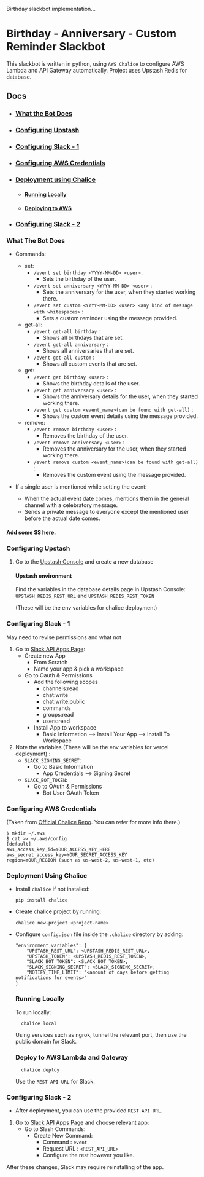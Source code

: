 Birthday slackbot implementation...
# Birthday - Anniversary - Custom Reminder Slackbot
This slackbot is written in python, using `AWS Chalice` to configure AWS Lambda and API Gateway automatically. Project uses Upstash Redis for database.

## Docs
- ### [What the Bot Does](#what-this-bot-does)
- ### [Configuring Upstash](#configure-upstash)
- ### [Configuring Slack - 1](#configure-slack-bot-1)
- ### [Configuring AWS Credentials](#configure-aws-credentials)
- ### [Deployment using Chalice](#deploy-on-chalice)
    - #### [Running Locally](#run-locally)
    - #### [Deploying to AWS](#deploy-to-aws)
- ### [Configuring Slack - 2](#configure-slack-bot-2)


### What The Bot Does
<a id="what-this-bot-does"></a>
<!-- You can set birthdays, anniversaries and custom events to be automatically reminded of them. Threshold value can be configured so that an approaching event can be reminded before the actual date comes.
After setting the events, serverless functions run periodically to see whether there are events approaching. -->

* Commands:
    * set:
        * `/event set birthday <YYYY-MM-DD> <user>` :
            * Sets the birthday of the user.
        * `/event set anniversary <YYYY-MM-DD> <user>` :
            * Sets the anniversary for the user, when they started working there.
        * `/event set custom <YYYY-MM-DD> <user> <any kind of message with whitespaces>` :
            * Sets a custom reminder using the message provided.
    * get-all:
        * `/event get-all birthday` :
            * Shows all birthdays that are set.
        * `/event get-all anniversary` :
            * Shows all anniversaries that are set.
        * `/event get-all custom` :
            * Shows all custom events that are set.
    * get:
        * `/event get birthday <user>` :
            * Shows the birthday details of the user.
        * `/event get anniversary <user>` :
            * Shows the anniversary details for the user, when they started working there.
        * `/event get custom <event_name>(can be found with get-all)` :
            * Shows the custom event details using the message provided.
    * remove:
        * `/event remove birthday <user>` :
            * Removes the birthday of the user.
        * `/event remove anniversary <user>` :
            * Removes the anniversary for the user, when they started working there.
        * `/event remove custom <event_name>(can be found with get-all)` :
            * Removes the custom event using the message provided.

* If a single user is mentioned while setting the event:
    * When the actual event date comes, mentions them in the general channel with a celebratory message.
    * Sends a private message to everyone except the mentioned user before the actual date comes. 
#### Add some SS here.

### Configuring Upstash
<a id="configure-upstash"></a>
1. Go to the [Upstash Console](https://console.upstash.com/) and create a new database

    #### Upstash environment
    Find the variables in the database details page in Upstash Console:
    `UPSTASH_REDIS_REST_URL` and `UPSTASH_REDIS_REST_TOKEN` 

    (These will be the env variables for chalice deployment) 




### Configuring Slack - 1
<a id="configure-slack-bot-1"></a>
 May need to revise permissions and what not

1. Go to [Slack API Apps Page](https://api.slack.com/apps):
    * Create new App
        * From Scratch
        * Name your app & pick a workspace 
    * Go to Oauth & Permissions
        * Add the following scopes
            * channels:read
            * chat:write
            * chat:write.public
            * commands
            * groups:read
            * users:read
        * Install App to workspace
            * Basic Information --> Install Your App --> Install To Workspace
2. Note the variables (These will be the env variables for vercel deployment) : 
    * `SLACK_SIGNING_SECRET`:
        * Go to Basic Information
            * App Credentials --> Signing Secret
    * `SLACK_BOT_TOKEN`:
        * Go to OAuth & Permissions
            * Bot User OAuth Token




### Configuring AWS Credentials
<a id="configure-aws-credentials"></a>

(Taken from [Official Chalice Repo](https://github.com/aws/chalice). You can refer for more info there.)
```
$ mkdir ~/.aws
$ cat >> ~/.aws/config
[default]
aws_access_key_id=YOUR_ACCESS_KEY_HERE
aws_secret_access_key=YOUR_SECRET_ACCESS_KEY
region=YOUR_REGION (such as us-west-2, us-west-1, etc)
```

### Deployment Using Chalice
<a id="deploy-on-chalice"></a>
* Install `chalice` if not installed:

    `
    pip install chalice
    `

* Create chalice project by running:

    `
    chalice new-project <project-name>
    `

* Configure `config.json` file inside the `.chalice` directory by adding:
    ```
    "environment_variables": {
        "UPSTASH_REST_URL": <UPSTASH_REDIS_REST_URL>,
        "UPSTASH_TOKEN": <UPSTASH_REDIS_REST_TOKEN>,
        "SLACK_BOT_TOKEN": <SLACK_BOT_TOKEN>,
        "SLACK_SIGNING_SECRET": <SLACK_SIGNING_SECRET>,
        "NOTIFY_TIME_LIMIT": "<amount of days before getting notifications for events>"
    }
    ```
    ### Running Locally
    <a id="run-locally"></a>

    To run locally: 
        
        chalice local

    Using services such as ngrok, tunnel the relevant port, then use the public domain for Slack.
    ### Deploy to AWS Lambda and Gateway
    <a id="deploy-to-aws"></a>

        chalice deploy

    Use the `REST API URL` for Slack.
### Configuring Slack - 2
<a id="configure-slack-bot-2"></a>

* After deployment, you can use the provided `REST API URL`.

1. Go to [Slack API Apps Page](https://api.slack.com/apps) and choose relevant app:
    * Go to Slash Commands:
        * Create New Command:
            * Command : `event`
            * Request URL : `<REST_API_URL>`
            * Configure the rest however you like.

After these changes, Slack may require reinstalling of the app.



<!-- # Link to relevant blogpost. -->